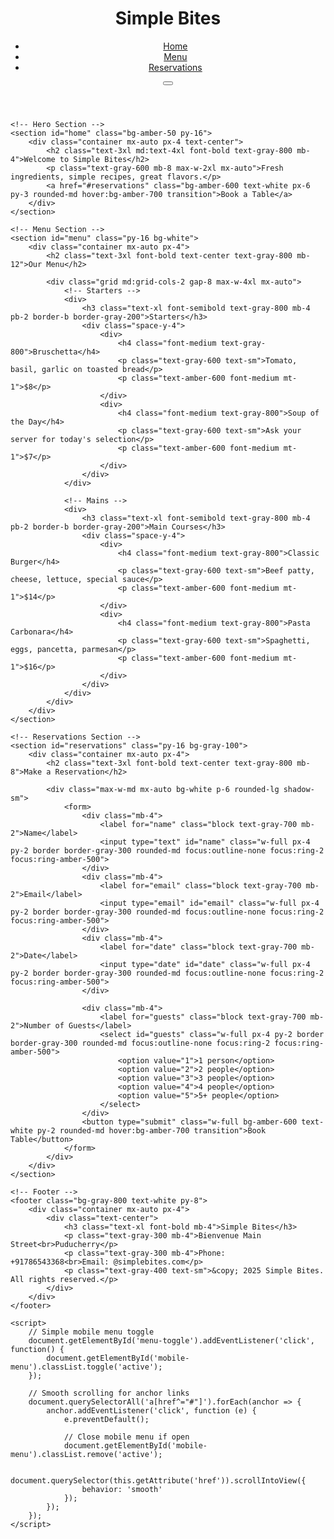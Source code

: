 <!DOCTYPE html>
<html lang="en">
<head>
    <meta charset="UTF-8">
    <meta name="viewport" content="width=device-width, initial-scale=1.0">
    <title>Simple Bites | Home</title>
    <script src="https://cdn.tailwindcss.com"></script>
    <style>
        /* Simple custom CSS for the mobile menu */
        .mobile-menu {
            display: none;
        }
        .mobile-menu.active {
            display: block;
        }
    </style>
</head>
<body class="bg-gray-50">
    <!-- Header -->
    <header class="bg-white shadow-sm">
        <div class="container mx-auto px-4 py-4 flex justify-between items-center">
            <h1 class="text-2xl font-bold text-gray-800">Simple Bites</h1>
            <nav class="hidden md:block">
                <ul class="flex space-x-6">
                    <li><a href="#home" class="text-gray-800 hover:text-amber-600">Home</a></li>
                    <li><a href="#menu" class="text-gray-800 hover:text-amber-600">Menu</a></li>
                    <li><a href="#reservations" class="text-gray-800 hover:text-amber-600">Reservations</a></li>
                </ul>
            </nav>
            <button id="menu-toggle" class="md:hidden text-gray-800">
                <svg xmlns="http://www.w3.org/2000/svg" class="h-6 w-6" fill="none" viewBox="0 0 24 24" stroke="currentColor">
                    <path stroke-linecap="round" stroke-linejoin="round" stroke-width="2" d="M4 6h16M4 12h16M4 18h16" />
                </svg>
            </button>
        </div>
        <!-- Mobile menu -->
        <div id="mobile-menu" class="mobile-menu md:hidden bg-white py-2 px-4 shadow-md">
            <ul class="space-y-2">
                <li><a href="#home" class="block py-2 text-gray-800 hover:text-amber-600">Home</a></li>
                <li><a href="#menu" class="block py-2 text-gray-800 hover:text-amber-600">Menu</a></li>
                <li><a href="#reservations" class="block py-2 text-gray-800 hover:text-amber-600">Reservations</a></li>
            </ul>
        </div>
    </header>

    <!-- Hero Section -->
    <section id="home" class="bg-amber-50 py-16">
        <div class="container mx-auto px-4 text-center">
            <h2 class="text-3xl md:text-4xl font-bold text-gray-800 mb-4">Welcome to Simple Bites</h2>
            <p class="text-gray-600 mb-8 max-w-2xl mx-auto">Fresh ingredients, simple recipes, great flavors.</p>
            <a href="#reservations" class="bg-amber-600 text-white px-6 py-3 rounded-md hover:bg-amber-700 transition">Book a Table</a>
        </div>
    </section>

    <!-- Menu Section -->
    <section id="menu" class="py-16 bg-white">
        <div class="container mx-auto px-4">
            <h2 class="text-3xl font-bold text-center text-gray-800 mb-12">Our Menu</h2>
            
            <div class="grid md:grid-cols-2 gap-8 max-w-4xl mx-auto">
                <!-- Starters -->
                <div>
                    <h3 class="text-xl font-semibold text-gray-800 mb-4 pb-2 border-b border-gray-200">Starters</h3>
                    <div class="space-y-4">
                        <div>
                            <h4 class="font-medium text-gray-800">Bruschetta</h4>
                            <p class="text-gray-600 text-sm">Tomato, basil, garlic on toasted bread</p>
                            <p class="text-amber-600 font-medium mt-1">$8</p>
                        </div>
                        <div>
                            <h4 class="font-medium text-gray-800">Soup of the Day</h4>
                            <p class="text-gray-600 text-sm">Ask your server for today's selection</p>
                            <p class="text-amber-600 font-medium mt-1">$7</p>
                        </div>
                    </div>
                </div>
                
                <!-- Mains -->
                <div>
                    <h3 class="text-xl font-semibold text-gray-800 mb-4 pb-2 border-b border-gray-200">Main Courses</h3>
                    <div class="space-y-4">
                        <div>
                            <h4 class="font-medium text-gray-800">Classic Burger</h4>
                            <p class="text-gray-600 text-sm">Beef patty, cheese, lettuce, special sauce</p>
                            <p class="text-amber-600 font-medium mt-1">$14</p>
                        </div>
                        <div>
                            <h4 class="font-medium text-gray-800">Pasta Carbonara</h4>
                            <p class="text-gray-600 text-sm">Spaghetti, eggs, pancetta, parmesan</p>
                            <p class="text-amber-600 font-medium mt-1">$16</p>
                        </div>
                    </div>
                </div>
            </div>
        </div>
    </section>

    <!-- Reservations Section -->
    <section id="reservations" class="py-16 bg-gray-100">
        <div class="container mx-auto px-4">
            <h2 class="text-3xl font-bold text-center text-gray-800 mb-8">Make a Reservation</h2>
            
            <div class="max-w-md mx-auto bg-white p-6 rounded-lg shadow-sm">
                <form>
                    <div class="mb-4">
                        <label for="name" class="block text-gray-700 mb-2">Name</label>
                        <input type="text" id="name" class="w-full px-4 py-2 border border-gray-300 rounded-md focus:outline-none focus:ring-2 focus:ring-amber-500">
                    </div>
                    <div class="mb-4">
                        <label for="email" class="block text-gray-700 mb-2">Email</label>
                        <input type="email" id="email" class="w-full px-4 py-2 border border-gray-300 rounded-md focus:outline-none focus:ring-2 focus:ring-amber-500">
                    </div>
                    <div class="mb-4">
                        <label for="date" class="block text-gray-700 mb-2">Date</label>
                        <input type="date" id="date" class="w-full px-4 py-2 border border-gray-300 rounded-md focus:outline-none focus:ring-2 focus:ring-amber-500">
                    </div>
                    
                    <div class="mb-4">
                        <label for="guests" class="block text-gray-700 mb-2">Number of Guests</label>
                        <select id="guests" class="w-full px-4 py-2 border border-gray-300 rounded-md focus:outline-none focus:ring-2 focus:ring-amber-500">
                            <option value="1">1 person</option>
                            <option value="2">2 people</option>
                            <option value="3">3 people</option>
                            <option value="4">4 people</option>
                            <option value="5">5+ people</option>
                        </select>
                    </div>
                    <button type="submit" class="w-full bg-amber-600 text-white py-2 rounded-md hover:bg-amber-700 transition">Book Table</button>
                </form>
            </div>
        </div>
    </section>

    <!-- Footer -->
    <footer class="bg-gray-800 text-white py-8">
        <div class="container mx-auto px-4">
            <div class="text-center">
                <h3 class="text-xl font-bold mb-4">Simple Bites</h3>
                <p class="text-gray-300 mb-4">Bienvenue Main Street<br>Puducherry</p>
                <p class="text-gray-300 mb-4">Phone: +91786543368<br>Email: @simplebites.com</p>
                <p class="text-gray-400 text-sm">&copy; 2025 Simple Bites. All rights reserved.</p>
            </div>
        </div>
    </footer>

    <script>
        // Simple mobile menu toggle
        document.getElementById('menu-toggle').addEventListener('click', function() {
            document.getElementById('mobile-menu').classList.toggle('active');
        });

        // Smooth scrolling for anchor links
        document.querySelectorAll('a[href^="#"]').forEach(anchor => {
            anchor.addEventListener('click', function (e) {
                e.preventDefault();
                
                // Close mobile menu if open
                document.getElementById('mobile-menu').classList.remove('active');
                
                document.querySelector(this.getAttribute('href')).scrollIntoView({
                    behavior: 'smooth'
                });
            });
        });
    </script>
</body>
</html>
